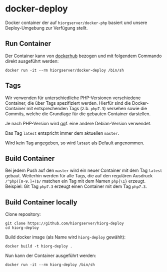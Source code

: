 # docker-deploy

Docker container der auf `hiorgserver/docker-php` basiert und unsere Deploy-Umgebung zur Verfügung stellt.

## Run Container
Der Container kann von [dockerhub](https://hub.docker.com/r/hiorgserver/docker-deploy/) bezogen 
 und mit folgendem Commando direkt ausgeführt werden:

    docker run -it --rm hiorgserver/docker-deploy /bin/sh

## Tags
Wir verwenden für unterschiedliche PHP-Versionen verschiedene Container, die über Tags
 spezifiziert werden.
Hierfür sind die Docker-Container mit entsprechenden Tags (z.b. `php7.3`) versehen sowie
 die Commits, welche die Grundlage für die gebauten Container darstellen.

Je nach PHP-Version wird ggf. eine andere Debian-Version verwendet.

Das Tag `latest` entspricht immer dem aktuellen `master`.

Wird kein Tag angegeben, so wird `latest` als Default angenommen.

## Build Container
Bei jedem Push auf den `master` wird ein neuer Container mit dem Tag `latest` gebaut.
Weiterhin werden für alle Tags, die auf den regulären Ausdruck `/^php([0-9.]+)$/` matchen
 ein Tag mit dem Namen `php{\1}` erzeugt.
Beispiel: Git Tag `php7.3` erzeugt einen Container mit dem Tag `php7.3`.

## Build Container locally

Clone repository:

    git clone https://github.com/hiorgserver/hiorg-deploy
    cd hiorg-deploy

Build docker image (als Name wird `hiorg-deploy` gewählt):

    docker build -t hiorg-deploy .

Nun kann der Container ausgeführt werden: 

    docker run -it --rm hiorg-deploy /bin/sh
